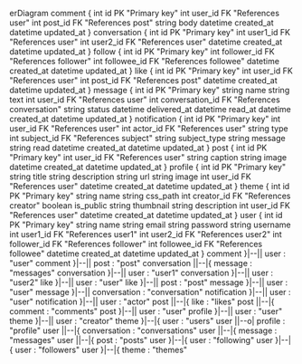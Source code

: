 erDiagram
  comment {
    int id PK "Primary key"
    int user_id FK "References user"
    int post_id FK "References post"
    string body
    datetime created_at
    datetime updated_at
  }
  conversation {
    int id PK "Primary key"
    int user1_id FK "References user"
    int user2_id FK "References user"
    datetime created_at
    datetime updated_at
  }
  follow {
    int id PK "Primary key"
    int follower_id FK "References follower"
    int followee_id FK "References followee"
    datetime created_at
    datetime updated_at
  }
  like {
    int id PK "Primary key"
    int user_id FK "References user"
    int post_id FK "References post"
    datetime created_at
    datetime updated_at
  }
  message {
    int id PK "Primary key"
    string name
    string text
    int user_id FK "References user"
    int conversation_id FK "References conversation"
    string status
    datetime delivered_at
    datetime read_at
    datetime created_at
    datetime updated_at
  }
  notification {
    int id PK "Primary key"
    int user_id FK "References user"
    int actor_id FK "References user"
    string type
    int subject_id FK "References subject"
    string subject_type
    string message
    string read
    datetime created_at
    datetime updated_at
  }
  post {
    int id PK "Primary key"
    int user_id FK "References user"
    string caption
    string image
    datetime created_at
    datetime updated_at
  }
  profile {
    int id PK "Primary key"
    string title
    string description
    string url
    string image
    int user_id FK "References user"
    datetime created_at
    datetime updated_at
  }
  theme {
    int id PK "Primary key"
    string name
    string css_path
    int creator_id FK "References creator"
    boolean is_public
    string thumbnail
    string description
    int user_id FK "References user"
    datetime created_at
    datetime updated_at
  }
  user {
    int id PK "Primary key"
    string name
    string email
    string password
    string username
    int user1_id FK "References user1"
    int user2_id FK "References user2"
    int follower_id FK "References follower"
    int followee_id FK "References followee"
    datetime created_at
    datetime updated_at
  }
  comment }|--|| user : "user"
  comment }|--|| post : "post"
  conversation ||--|{ message : "messages"
  conversation }|--|| user : "user1"
  conversation }|--|| user : "user2"
  like }|--|| user : "user"
  like }|--|| post : "post"
  message }|--|| user : "user"
  message }|--|| conversation : "conversation"
  notification }|--|| user : "user"
  notification }|--|| user : "actor"
  post ||--|{ like : "likes"
  post ||--|{ comment : "comments"
  post }|--|| user : "user"
  profile }|--|| user : "user"
  theme }|--|| user : "creator"
  theme }|--|{ user : "users"
  user ||--o| profile : "profile"
  user ||--|{ conversation : "conversations"
  user ||--|{ message : "messages"
  user ||--|{ post : "posts"
  user }|--|{ user : "following"
  user }|--|{ user : "followers"
  user }|--|{ theme : "themes"
